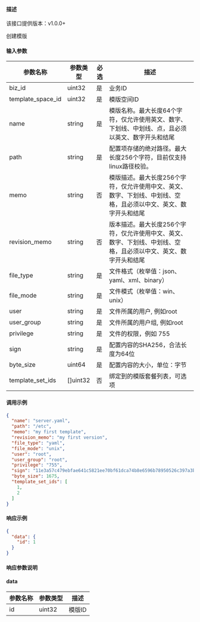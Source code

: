 #### 描述

该接口提供版本：v1.0.0+

创建模版

#### 输入参数

| 参数名称          | 参数类型 | 必选 | 描述                                                         |
| ----------------- | -------- | ---- | ------------------------------------------------------------ |
| biz_id            | uint32   | 是   | 业务ID                                                       |
| template_space_id | uint32   | 是   | 模版空间ID                                                   |
| name              | string   | 是   | 模版名称。最大长度64个字符，仅允许使用英文、数字、下划线、中划线、点，且必须以英文、数字开头和结尾 |
| path              | string   | 是   | 配置项存储的绝对路径。最大长度256个字符，目前仅支持linux路径校验。 |
| memo              | string   | 否   | 模版描述。最大长度256个字符，仅允许使用中文、英文、数字、下划线、中划线、空格，且必须以中文、英文、数字开头和结尾 |
| revision_memo      | string   | 否   | 版本描述。最大长度256个字符，仅允许使用中文、英文、数字、下划线、中划线、空格，且必须以中文、英文、数字开头和结尾 |
| file_type         | string   | 是   | 文件格式（枚举值：json、yaml、xml、binary）                  |
| file_mode         | string   | 是   | 文件模式（枚举值：win、unix）                                |
| user              | string   | 是   | 文件所属的用户, 例如root                                     |
| user_group        | string   | 是   | 文件所属的用户组, 例如root                                   |
| privilege         | string   | 是   | 文件的权限，例如 755                                         |
| sign              | string   | 是   | 配置内容的SHA256，合法长度为64位                             |
| byte_size         | uint64   | 是   | 配置内容的大小，单位：字节                                   |
| template_set_ids | []uint32 | 否 | 绑定到的模版套餐列表，可选项 |

#### 调用示例

```json
{
  "name": "server.yaml",
  "path": "/etc",
  "memo": "my first template",
  "revision_memo": "my first version",
  "file_type": "yaml",
  "file_mode": "unix",
  "user": "root",
  "user_group": "root",
  "privilege": "755",
  "sign": "11e3a57c479ebfae641c5821ee70bf61dca74b8e6596b78950526c397a3bfe6b",
  "byte_size": 1675,
  "template_set_ids": [
    1,
    2
  ]
}
```

#### 响应示例

```json
{
  "data": {
    "id": 1
  }
}
```

#### 响应参数说明

#### data

| 参数名称 | 参数类型 | 描述   |
| -------- | -------- | ------ |
| id       | uint32   | 模版ID |

